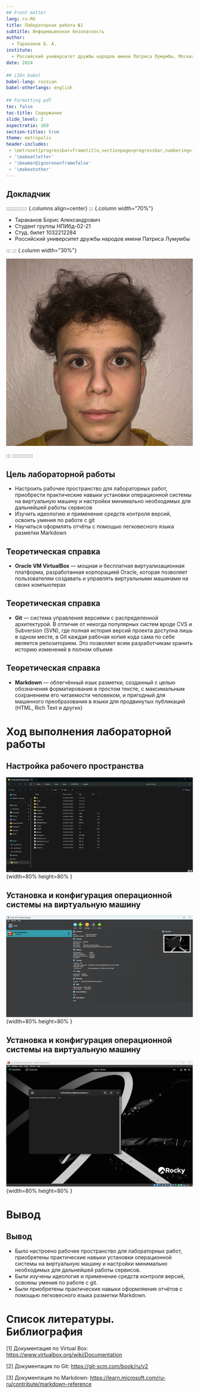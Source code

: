 ```yaml
---
## Front matter
lang: ru-RU
title: Лабораторная работа №1
subtitle: Информационная безопасность
author:
  - Тараканов Б. А.
institute:
  - Российский университет дружбы народов имени Патриса Лумумбы, Москва, Россия
date: 2024

## i18n babel
babel-lang: russian
babel-otherlangs: english

## Formatting pdf
toc: false
toc-title: Содержание
slide_level: 2
aspectratio: 169
section-titles: true
theme: metropolis
header-includes:
 - \metroset{progressbar=frametitle,sectionpage=progressbar,numbering=fraction}
 - '\makeatletter'
 - '\beamer@ignorenonframefalse'
 - '\makeatother'
---
```


## Докладчик

:::::::::::::: {.columns align=center}
::: {.column width="70%"}

  * Тараканов Борис Александрович
  * Студент группы НПИбд-02-21
  * Студ. билет 1032212284
  * Российский университет дружбы народов имени Патриса Лумумбы

:::
::: {.column width="30%"}

![](./image/0.jpg)

:::
::::::::::::::


## Цель лабораторной работы

- Настроить рабочее пространство для лабораторных работ, приобрести практические навыки
установки операционной системы на виртуальную машину и настройки минимально необходимых для дальнейшей работы сервисов
- Изучить идеологию и применение средств контроля версий, освоить умения по работе с git
- Научиться оформлять отчёты с помощью легковесного языка разметки Markdown

## Теоретическая справка

- **Oracle VM VirtualBox** — мощная и бесплатная виртуализационная платформа, разработанная корпорацией Oracle, которая позволяет пользователям создавать и управлять виртуальными машинами на своих компьютерах

## Теоретическая справка

- **Git** — система управления версиями с распределенной архитектурой. В отличие от некогда популярных систем вроде CVS и Subversion (SVN), где полная история версий проекта доступна лишь в одном месте, в Git каждая рабочая копия кода сама по себе является репозиторием. Это позволяет всем разработчикам хранить историю изменений в полном объеме

## Теоретическая справка

- **Markdown** — облегчённый язык разметки, созданный с целью обозначения форматирования в простом тексте, с максимальным сохранением его читаемости человеком, и пригодный для машинного преобразования в языки для продвинутых публикаций (HTML, Rich Text и других)

# Ход выполнения лабораторной работы

## Настройка рабочего пространства

![Проверка рабочего пространства](./image/1.png){width=80% height=80% }

## Установка и конфигурация операционной системы на виртуальную машину

![Общие настройки](./image/2.png){width=80% height=80% }

## Установка и конфигурация операционной системы на виртуальную машину

![Запуск системы](./image/3.png){width=80% height=80% }

# Вывод

## Вывод

- Было настроено рабочее пространство для лабораторных работ, приобретены практические навыки
установки операционной системы на виртуальную машину и настройки минимально необходимых для дальнейшей работы сервисов.
- Были изучены идеология и применение средств контроля версий, освоены умения по работе с git.
- Были приобретены практические навыки оформляения отчётов с помощью легковесного языка разметки Markdown.

# Список литературы. Библиография

[1] Документация по Virtual Box: https://www.virtualbox.org/wiki/Documentation

[2] Документация по Git: https://git-scm.com/book/ru/v2

[3] Документация по Markdown: https://learn.microsoft.com/ru-ru/contribute/markdown-reference